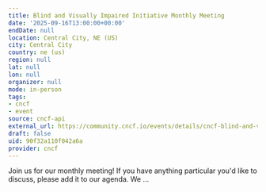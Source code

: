 ```yaml
---
title: Blind and Visually Impaired Initiative Monthly Meeting
date: '2025-09-16T13:00:00+00:00'
endDate: null
location: Central City, NE (US)
city: Central City
country: ne (us)
region: null
lat: null
lon: null
organizer: null
mode: in-person
tags:
- cncf
- event
source: cncf-api
external_url: https://community.cncf.io/events/details/cncf-blind-and-visually-impaired-presents-blind-and-visually-impaired-initiative-monthly-meeting-2025-09-16/
draft: false
uid: 90f32a110f042a6a
provider: cncf
---
```

Join us for our monthly meeting! If you have anything particular you'd like to discuss, please add it to our agenda. We ...
